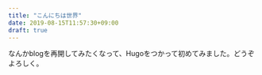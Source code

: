 ```yaml
---
title: "こんにちは世界"
date: 2019-08-15T11:57:30+09:00
draft: true
---
```


なんかblogを再開してみたくなって、Hugoをつかって初めてみました。どうぞよろしく。
